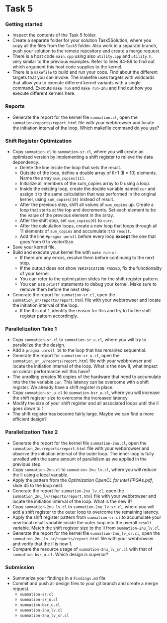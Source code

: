 # Task 5

### Getting started
- Inspect the contents of the Task 5 folder.
- Create a separate folder for your solution Task5Solution<YourIMTName>, where you copy all the files from the `Task5` folder. Also work in a separate branch, push your solution to the remote repository and create a merge request.
- There is a host code `main.cpp` using also `utility.cpp` and `utility.h`, very similar to the previous examples. Refer to lines 84-89 to find out which argument this host code supplies to the kernel.
- There is a `makefile` to build and run your code. Find about the different targets that you can invoke. The makefile uses targets with wildcards that allow you to execute different kernel variants with a single command. Execute `make run` and `make run-2nu` and find out how you execute different kernels here.

### Reports
- Generate the report for the kernel file `summation.cl`, open the `summation/reports/report.html` file with your webbrowser and locate the initiation interval of the loop. Which makefile command do you use?

### Shift Register Optimization
- Copy `summation.cl` to `summation-sr.cl`, where you will create an optimized version by implementing a shift register to relieve the data dependency.
	- Delete the line inside the loop that sets the result. 
	- Outside of the loop, define a double array of II+1 (II = 10) elements. Name the array `sum_copies[11]`.
	- Initialize all members of the sum_copies array to 0 using a loop.
	- Inside the existing loop, create the double variable named `cur` and assign it to the same calculation that was performed in the original kernel, using `sum_copies[10]` instead of result.
	- After the previous step, shift all values of `sum_copies` up. Create a loop that starts at the top and decrements. Set each element to be the value of the previous element in the array.
	- After the shift step, set `sum_copies[0]` to `curr`.
	- After the calculation loops, create a new loop that loops through all 11 elements of `sum_copies` and accumulate it to `result`.
	- Add the line `#pragma unroll` before every loop **except** the one that goes from 0 to vectorSize.
- Save your kernel file.
- Build and execute your kernel file with `make run-sr`.
	- If there are any errors, resolve them before continuing to the next step.
	- If the output does not show `VERIFICATION PASSED`, fix the functionality of your kernel.
	- You can refer to the optimization slides for the shift register pattern.
	- You can use `printf` statements to debug your kernel. Make sure to remove them before the next step.
- Generate the report for `summation-sr.cl`, open the `summation_sr/reports/report.html` file with your webbrowser and locate the initiation interval of the loop.
	- If the II is not 1, identify the reason for this and try to fix the shift register pattern accordingly.

### Parallelization Take 1
- Copy `summation-sr.cl` to `summation-sr_u.cl`, where you will try to parallelize the the design.
- Add a `pragma unroll 16` to the loop that has remained sequential.
- Generate the report for `summation-sr_u.cl`, open the `summation_sr_u/reports/report.html` file with your webbrowser and locate the initiation interval of the loop. What is the new II, what impact on overall performance will this have?
- The unrolling creates 16 copies of the hardware that need to accumulate into the the variable `cur`. This latency can be overcome with a shift register. We already have a shift register in place.
- Copy `summation-sr_u.cl` to `summation-bsr_u.cl`, where you will increase the shift register size to overcome the increased latency.
- Modify the size of your shift register and all associated loops until the II goes down to 1.
- The shift register has become fairly large. Maybe we can find a more efficient design?

### Parallelization Take 2
- Generate the report for the kernel file `summation-2nu.cl`, open the `summation_2nu/reports/report.html` file with your webbrowser and observe the initiation interval of the outer loop. The inner loop is fully unrolled with the same amount of parallelism as we applied in the previous step.
- Copy `summation-2nu.cl` to `summation-2nu_lv.cl`, where you will reduce the II using a local variable.
- Apply the pattern from the *Optimization OpenCL for Intel FPGAs.pdf*, slide 45 to the loop nest.
- Generate the report for `summation-2nu_lv.cl`, open the `summation_2nu_lv/reports/report.html` file with your webbrowser and locate the initiation interval of the loop. What is the new II?
- Copy `summation-2nu_lv.cl` to `summation-2nu_lv_sr.cl`, where you will add a shift register to the outer loop to overcome the remaining latency.
- Apply the shift register pattern from `summation-sr.cl` to accumulate your new local result variable inside the outer loop into the overall `result` variable. Match the shift register size to the II from `summation-2nu_lv.cl`.
- Generate the report for the kernel file `summation-2nu_lv_sr.cl`, open the `summation_2nu_lv_sr/reports/report.html` file with your webbrowser and verify that the II is now 1.
- Compare the resource usage of `summation-2nu_lv_sr.cl` with that of `summation-bsr_u.cl`. Which design is superior?

### Submission
- Summarize your findings in a `Findings.md` file
- Commit and push all design files to your git branch and create a merge request.
	- `summation-sr.cl`
	- `summation-sr_u.cl`
	- `summation-bsr_u.cl`
	- `summation-2nu_lv.cl`
	- `summation-2nu_lv_sr.cl`